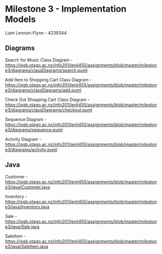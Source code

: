 # Milestone 3 - Implementation Models

Liam Lennon-Flynn - 4239344

## Diagrams

Search for Music Class Diagram - https://isgb.otago.ac.nz/info201/lenli455/assignments/blob/master/milestone3/diagrams/classDiagrams/search.puml

Add Item to Shopping Cart Class Diagram - https://isgb.otago.ac.nz/info201/lenli455/assignments/blob/master/milestone3/diagrams/classDiagrams/add.puml

Check Out Shopping Cart Class Diagram - https://isgb.otago.ac.nz/info201/lenli455/assignments/blob/master/milestone3/diagrams/classDiagrams/checkout.puml

Sequence Diagram - https://isgb.otago.ac.nz/info201/lenli455/assignments/blob/master/milestone3/diagrams/sequence.puml

Activity Diagram - https://isgb.otago.ac.nz/info201/lenli455/assignments/blob/master/milestone3/diagrams/activity.puml

## Java
Customer - https://isgb.otago.ac.nz/info201/lenli455/assignments/blob/master/milestone3/java/Customer.java

Inventory - https://isgb.otago.ac.nz/info201/lenli455/assignments/blob/master/milestone3/java/Inventory.java

Sale - https://isgb.otago.ac.nz/info201/lenli455/assignments/blob/master/milestone3/java/Sale.java

SaleItem - https://isgb.otago.ac.nz/info201/lenli455/assignments/blob/master/milestone3/java/SaleItem.java
